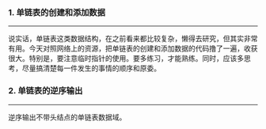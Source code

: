 
### 1. 单链表的创建和添加数据
---
说实话，单链表这类数据结构，在之前看来都比较复杂，懒得去研究，但其实非常有用。今天对照网络上的资源，把单链表的创建和添加数据的代码撸了一遍，收获很大。特别是，要注意临时指针的使用。要多练习，才能熟练。同时，应该多思考，尽量搞清楚每一件发生的事情的顺序和原委。
###  2. 单链表的逆序输出
---
逆序输出不带头结点的单链表数据域。